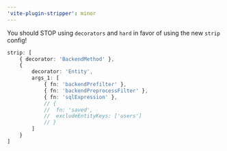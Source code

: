 ```yaml
---
'vite-plugin-stripper': minor
---
```


You should STOP using `decorators` and `hard` in favor of using the new `strip` config!
```ts
strip: [
	{ decorator: 'BackendMethod' },
	{
		decorator: 'Entity',
		args_1: [
			{ fn: 'backendPrefilter' },
			{ fn: 'backendPreprocessFilter' },
			{ fn: 'sqlExpression' },
			// { 
			// 	fn: 'saved', 
			// 	excludeEntityKeys: ['users']
			// }
		]
	}
]
```
